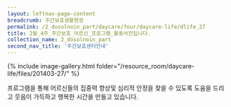 ```yaml
--- 
layout: leftnav-page-content 
breadcrumb: 주간보호생활현장 
permalink: /2_dosolnoin_part/daycare/four/daycare-life/dlife_27
title: 2월_4주_주간보호_어르신_프로그램_활동사진입니다.
collection_name: 2_dosolnoin_part
second_nav_title: '주간보호센터안내' 
---
```

{% include image-gallery.html folder="/resource_room/daycare-life/files/201403-27/" %}









프로그램을 통해 어르신들의 집중력 향상및 심리적 안정을 찾을 수 있도록
도움을 드리고 웃음이 가득하고 행복한 시간을 만들고 있습니다.